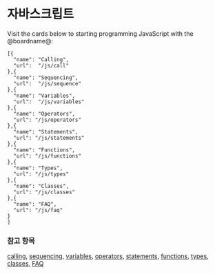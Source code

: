# 자바스크립트

Visit the cards below to starting programming JavaScript with the @boardname@:

```codecard
[{
  "name": "Calling",
  "url":  "/js/call"
},{
  "name": "Sequencing",
  "url":  "/js/sequence"
},{
  "name": "Variables",
  "url":  "/js/variables"
},{
  "name": "Operators",
  "url": "/js/operators"
},{
  "name": "Statements",
  "url": "/js/statements"
},{
  "name": "Functions",
  "url": "/js/functions"
},{
  "name": "Types",
  "url": "/js/types"
},{
  "name": "Classes",
  "url": "/js/classes"
},{
  "name": "FAQ",
  "url": "/js/faq"
}
]

```

### 참고 항목

[calling](/js/call), [sequencing](/js/sequence), [variables](/js/variables), [operators](/js/operators), [statements](/js/statements), [functions](/js/functions), [types](/js/types), [classes](/js/classes), [FAQ](/js/faq)